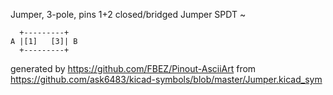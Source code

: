 Jumper, 3-pole, pins 1+2 closed/bridged
Jumper SPDT
~


	  +---------+
	A |[1]   [3]| B
	  +---------+


generated by https://github.com/FBEZ/Pinout-AsciiArt from https://github.com/ask6483/kicad-symbols/blob/master/Jumper.kicad_sym